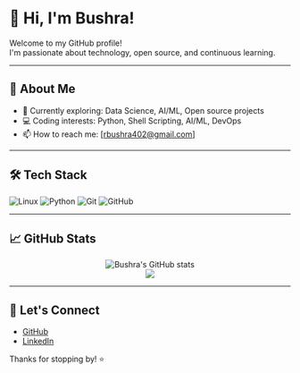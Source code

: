 # 👋 Hi, I'm Bushra!

Welcome to my GitHub profile!  
I'm passionate about technology, open source, and continuous learning.

---

## 🚀 About Me

- 🌱 Currently exploring: Data Science, AI/ML, Open source projects
- 💻 Coding interests: Python, Shell Scripting, AI/ML, DevOps
- 📫 How to reach me: [rbushra402@gmail.com]

---

## 🛠️ Tech Stack

![Linux](https://img.shields.io/badge/Linux-FCC624?style=flat&logo=linux&logoColor=black)
![Python](https://img.shields.io/badge/Python-3776AB?style=flat&logo=python&logoColor=white)
![Git](https://img.shields.io/badge/Git-F05032?style=flat&logo=git&logoColor=white)
![GitHub](https://img.shields.io/badge/GitHub-181717?style=flat&logo=github&logoColor=white)

---

## 📈 GitHub Stats

<p align="center">
  <img src="https://github-readme-stats.vercel.app/api?username=Bushra-gh&show_icons=true&theme=github_dark" alt="Bushra's GitHub stats" />
  <br />
  <img src="https://github-readme-streak-stats.herokuapp.com/?user=Bushra-gh&theme=github-dark" />
</p>

---

## 📢 Let's Connect

- [GitHub](https://github.com/Bushra-gh)
- [LinkedIn](www.linkedin.com/in/bushra-rahman-495aaa345)

Thanks for stopping by! ⭐
